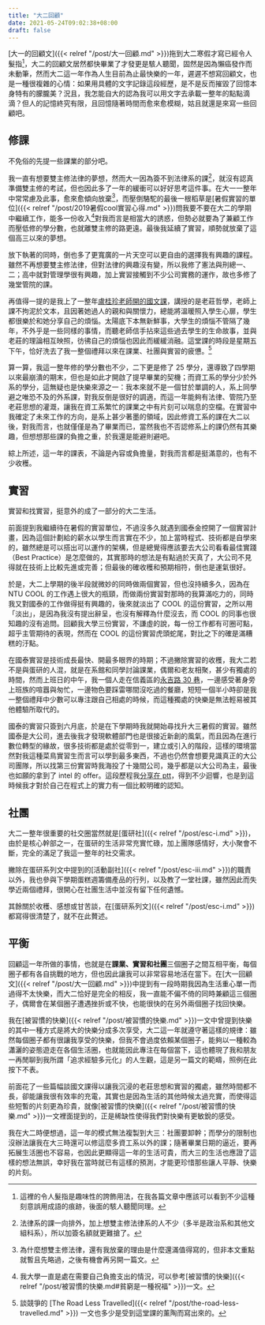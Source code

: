 ```yaml
---
title: "大二回顧"
date: 2021-05-24T09:02:38+08:00
draft: false
---
```


[大一的回顧文]({{< relref "/post/大一回顧.md" >}})拖到大二寒假才寫已經令人髮指[^1]，大二的回顧文居然都快畢業了才發更是駭人聽聞，固然是因為懶癌發作而未動筆，然而大二這一年作為人生目前為止最快樂的一年，遲遲不想寫回顧文，也是一種很複雜的心情：如果用具體的文字記錄這段經歷，是不是反而摧毀了回憶本身特有的朦朧美？況且，我怎能自大的認為我可以用文字去承載一整年的點點滴滴？但人的記憶終究有限，且回憶隨著時間而愈來愈模糊，姑且就還是來寫一些回顧吧。

## 修課

不免俗的先提一些課業的部分吧。

我一直有想要雙主修法律的夢想，然而大一因為簽不到法律系的課[^2]，就沒有認真準備雙主修的考試，但也因此多了一年的緩衝可以好好思考這件事。在大一一整年中常常慮及此事，愈來愈傾向放棄[^3]，而壓倒駱駝的最後一根稻草是[暑假實習的單位]({{< relref "/post/2019暑假cool實習心得.md" >}})問我要不要在大二的學期中繼續工作，能多一份收入[^4]對我而言是相當大的誘惑，但勢必就要為了兼顧工作而壓低修的學分數，也就離雙主修的路更遠。最後我延續了實習，順勢就放棄了這個高三以來的夢想。

放下執著的同時，倒也多了更寬廣的一片天空可以更自由的選擇我有興趣的課程。雖然不再想要雙主修法律，但對法律的興趣沒有變，所以我修了憲法與刑總一、二；高中就對管理學很有興趣，加上實習接觸到不少公司實務的運作，故也多修了幾堂管院的課。

再值得一提的是我上了一整年[盧桂珍老師開的國文課](https://www.ptt.cc/bbs/NTUcourse/M.1610989861.A.AA4.html)，講授的是老莊哲學，老師上課不拘泥於文本，且因著她過人的親和與關懷力，總能將溫暖照入學生心扉，學生都很樂於和她分享自己的煩惱。太陽底下本無新鮮事，大學生的煩惱不管隔了幾年，不外乎是一些同樣的事情，而聽老師信手拈來這些過去學生的生命故事，並與老莊的理論相互映照，彷彿自己的煩惱也因此而緩緩消融。這堂課的時段是星期五下午，恰好洗去了我一整個禮拜以來在課業、社團與實習的疲憊。[^5]

算一算，我這一整年修的學分數也不少，二下更是修了 25 學分，還導致了四學期以來最崩潰的期末，但也是如此才開啟了提早畢業的契機；而資工系的學分少於外系的學分，這無疑也是快樂來源之一：我本來就不是一個甘於單調的人，系上同學避之唯恐不及的外系課，對我反倒是很好的調適，而這一年能夠有法律、管院乃至老莊思想的灌溉，讓我在資工系繁忙的課業之中有片刻可以喘息的空檔。在實習中我確定了未來工作的方向，是系上甚少著墨的領域，因此修資工系的課在大二以後，對我而言，也就僅僅是為了畢業而已，當然我也不否認修系上的課仍然有其樂趣，但想想那些課的負擔之重，於我還是能避則避吧。

綜上所述，這一年的課表，不論是內容或負擔量，對我而言都是挺滿意的，也有不少收穫。

## 實習

實習和找實習，挺意外的成了一部分的大二生活。

前面提到我繼續待在暑假的實習單位，不過沒多久就遇到國泰金控開了一個實習計畫，因為這個計劃給的薪水以學生而言實在不少，加上當時程式、技術都是自學來的，雖然總是可以搭出可以運作的架構，但是總覺得應該要去大公司看看最佳實踐（Best Practice）是怎麼做的，其實那時的想法是有點過於天真了，大公司不見得就在技術上比較先進或完善；但最後的確收穫和預期相符，倒也是運氣很好。

於是，大二上學期的後半段就微妙的同時做兩個實習，但也沒持續多久，因為在 NTU COOL 的工作遇上很大的瓶頸，而做兩份實習對那時的我算滿吃力的，同時我又對國泰的工作做得挺有興趣的，後來就淡出了 COOL 的這份實習，之所以用「淡出」，是因為我沒有提出辭呈，也沒有解釋為什麼沒去，而 COOL 的同事也很知趣的沒有追問。回顧我大學三份實習，不謙虛的說，每一份工作都有可圈可點，超乎主管期待的表現，然而在 COOL 的這份實習虎頭蛇尾，對比之下的確是滿糟糕的汙點。

在國泰實習是技術成長最快、開最多眼界的時期；不過撇除實習的收穫，我大二若不是與蛋研的人混，就是在系館和同學討論課業，偶爾和老友相聚，甚少有獨處的時間，然而上班日的中午，我一個人走在信義區的[永吉路 30 巷](https://2bite.com/article/content/5dee1dce5b4d0462ad1c5db4)，一邊感受著身旁上班族的喧囂與匆忙，一邊物色要踩雷哪間沒吃過的餐廳，短短一個半小時卻是我一整個禮拜中少數可以專注跟自己相處的時候，而這種獨處的快樂是無法輕易被其他體驗所取代的。

國泰的實習只簽到六月底，於是在下學期時我就開始尋找升大三暑假的實習。雖然國泰是大公司，進去後我才發現軟體部門也是很接近新創的風氣，而且因為在進行數位轉型的緣故，很多技術都是處於從零到一，建立或引入的階段，這樣的環境當然對我這種菜鳥實習生而言可以學到最多東西，不過也仍然會想要見識真正的大公司團隊，所以找第三份實習時我海投了十幾間公司，幾乎都是以大公司為主，最後也如願的拿到了 intel 的 offer。這段歷程我[分享在 ptt](https://www.ptt.cc/bbs/Soft_Job/M.1590047311.A.1C7.html)，得到不少迴響，也是到這時候我才對於自己在程式上的實力有一個比較明確的認知。

## 社團

大二一整年很重要的社交圈當然就是[蛋研社]({{< relref "/post/esc-i.md" >}})，由於是核心幹部之一，在蛋研的生活非常充實忙碌，加上團隊感情好，大小聚會不斷，完全的滿足了我這一整年的社交需求。

撇除在蛋研系列文中提到的[活動副社]({{< relref "/post/esc-iii.md" >}})的職責以外，我也參與下學期蛋糕週籌備產品的行列，以及教了一堂社課，雖然因此而失學近兩個禮拜，很開心在社團生活中並沒有留下任何遺憾。

其餘關於收穫、感想或甘苦談，在[蛋研系列文]({{< relref "/post/esc-i.md" >}})都寫得很清楚了，就不在此贅述。

## 平衡

回顧這一年所做的事情，也就是在**課業、實習和社團**三個圈子之間互相平衡，每個圈子都有各自挑戰的地方，但也因此讓我可以非常容易地活在當下。在[大一回顧文]({{< relref "/post/大一回顧.md" >}})中提到有一段時期我因為生活重心單一而過得不太快樂，而大二恰好是完全的相反，我一直能不偏不倚的同時兼顧這三個圈子，偶爾會在某個圈子遭遇挫折或不快，也能很快的在另外兩個圈子找回快樂。

我在[被習慣的快樂]({{< relref "/post/被習慣的快樂.md" >}})一文中曾提到快樂的其中一種方式是將大的快樂分成多次享受，大二這一年就遵守著這樣的規律：雖然每個圈子都有很讓我享受的快樂，但我不會過度依賴某個圈子，能夠以一種較為瀟灑的姿態遊走在各個生活圈，也就能因此專注在每個當下，這也體現了我和朋友一再閒聊到我所謂「追求經驗多元化」的人生觀，這是另一篇文的範疇，照例在此按下不表。

前面花了一些篇幅談國文課得以讓我沉浸的老莊思想和實習的獨處，雖然時間都不長，卻能讓我很有效率的充電，其實也是因為生活的其他時候太過充實，而使得這些短暫的片刻更為珍貴，就像[被習慣的快樂]({{< relref "/post/被習慣的快樂.md" >}})一文裡面提到的，正是稀缺性使得我們對快樂有更敏銳的感受。

我在大二時便想過，這一年的模式無法複製到大三：社團要卸幹；而學分的限制也沒辦法讓我在大三時還可以修這麼多資工系以外的課；隨著畢業日期的逼近，要再拓展生活圈也不容易，也因此更顯得這一年的生活可貴，而大三的生活也應證了這樣的想法無誤，幸好我在當時就已有這樣的預測，才能更珍惜那些讓人平靜、快樂的片刻。

[^1]: 這裡的令人髮指是趣味性的誇飾用法，在我各篇文章中應該可以看到不少這種刻意誤用成語的痕跡，後面的駭人聽聞同理。

[^2]: 法律系的課一向排外，加上想雙主修法律系的人不少（多半是政治系和其他文組科系），所以加簽名額就更難搶了。

[^3]: 為什麼想雙主修法律，還有我放棄的理由是什麼還滿值得寫的，但非本文重點就暫且先略過，之後有機會再另開一篇文。

[^4]: 我大學一直是處在需要自己負擔支出的情況，可以參考[被習慣的快樂]({{< relref "/post/被習慣的快樂.md#貧窮是一種祝福" >}})一文。

[^5]: 談競爭的 [The Road Less Travelled]({{< relref "/post/the-road-less-travelled.md" >}}) 一文也多少是受到這堂課的薰陶而寫出來的。